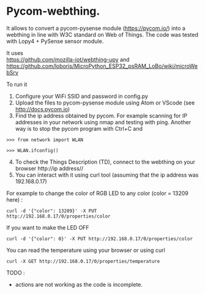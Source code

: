 # Pycom-webthing. 

It allows to convert a pycom-pysense module (https://pycom.io/) into a webthing in line with W3C 
standard on Web of Things. The code was tested with Lopy4 + PySense sensor module.

It uses  
https://github.com/mozilla-iot/webthing-upy
and
https://github.com/loboris/MicroPython_ESP32_psRAM_LoBo/wiki/microWebSrv

To run it

1. Configure your WiFi SSID and password in config.py
2. Upload the files to pycom-pysense module using Atom or VScode (see http://docs.pycom.io)
3. Find the ip address obtained by pycom. For example scanning for IP addresses in your network using nmap and testing with ping. Another way is to stop the pycom program with Ctrl+C and 

`>>> from network import WLAN`

`>>> WLAN.ifconfig()`

4. To check the Things Description (TD), connect to the webthing on your browser http://ip address//
5. You can interact with it using curl tool (assuming that the ip address was 192.168.0.17)

For example to change the color of RGB LED to any color (color = 13209 here) :

`curl -d '{"color": 13209}' -X PUT http://192.168.0.17/0/properties/color`

If you want to make the LED OFF

`curl -d '{"color": 0}' -X PUT http://192.168.0.17/0/properties/color`

You can read the temperature using your browser or using curl

`curl -X GET http://192.168.0.17/0/properties/temperature`

TODO :
 - actions are not working as the code is incomplete.

